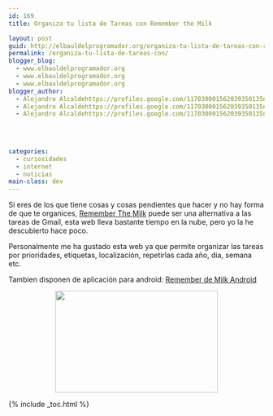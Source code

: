 ```yaml
---
id: 169
title: Organiza tu lista de Tareas con Remember the Milk

layout: post
guid: http://elbauldelprogramador.org/organiza-tu-lista-de-tareas-con-remember-the-milk/
permalink: /organiza-tu-lista-de-tareas-con/
blogger_blog:
  - www.elbauldelprogramador.org
  - www.elbauldelprogramador.org
  - www.elbauldelprogramador.org
blogger_author:
  - Alejandro Alcaldehttps://profiles.google.com/117030001562039350135noreply@blogger.com
  - Alejandro Alcaldehttps://profiles.google.com/117030001562039350135noreply@blogger.com
  - Alejandro Alcaldehttps://profiles.google.com/117030001562039350135noreply@blogger.com

  
  
  
categories:
  - curiosidades
  - internet
  - noticias
main-class: dev
---
```

<div class="iconews">
</div>

Si eres de los que tiene cosas y cosas pendientes que hacer y no hay forma de que te organices, [Remember The Milk][1] puede ser una alternativa a las tareas de Gmail, esta web lleva bastante tiempo en la nube, pero yo la he descubierto hace poco.  
  
<!--ad-->

Personalmente me ha gustado esta web ya que permite organizar las tareas por prioridades, etiquetas, localización, repetirlas cada año, dia, semana etc. 

Tambien disponen de aplicación para android: [Remember de Milk Android][2]

<div class="separator" style="clear: both; text-align: center;">
  <a href="https://2.bp.blogspot.com/-8j9hDAVSaE4/TaQV05eYOzI/AAAAAAAAAas/7uOEbPjFXBw/s1600/Screenshot-1.png" imageanchor="1" style="margin-left:1em; margin-right:1em"><img border="0" height="200" width="320" src="https://2.bp.blogspot.com/-8j9hDAVSaE4/TaQV05eYOzI/AAAAAAAAAas/7uOEbPjFXBw/s320/Screenshot-1.png" /></a>
</div>



 [1]: https://www.rememberthemilk.com
 [2]: https://market.android.com/details?id=com.rememberthemilk.MobileRTM&feature=search_result

{% include _toc.html %}
